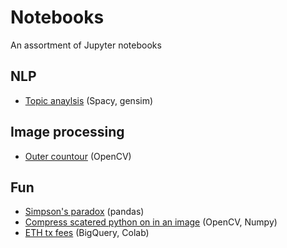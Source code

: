 # Notebooks
An assortment of Jupyter notebooks


## NLP
- [Topic anaylsis](https://github.com/martin-kokos/notebooks/blob/main/notebooks/topic_analysis.ipynb) (Spacy, gensim)

## Image processing
- [Outer countour](https://github.com/martin-kokos/notebooks/blob/main/notebooks/logo_countours.ipynb) (OpenCV)

## Fun
- [Simpson's paradox](https://github.com/martin-kokos/notebooks/blob/main/notebooks/simpsons_paradox.ipynb) (pandas)
- [Compress scatered python on in an image](https://github.com/martin-kokos/notebooks/blob/main/notebooks/decode_codeimage.ipynb) (OpenCV, Numpy)
- [ETH tx fees](https://github.com/martin-kokos/notebooks/blob/main/notebooks/ETH_fees_from_BQ.ipynb) (BigQuery, Colab)
